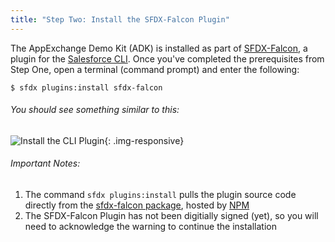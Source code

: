 ```yaml
---
title: "Step Two: Install the SFDX-Falcon Plugin"
---
```


The AppExchange Demo Kit (ADK) is installed as part of [SFDX-Falcon](https://github.com/sfdx-isv/sfdx-falcon), a plugin for the [Salesforce CLI](https://developer.salesforce.com/tools/sfdxcli).  Once you've completed the prerequisites from Step One, open a terminal (command prompt) and enter the following:

```
$ sfdx plugins:install sfdx-falcon
```

###### You should see something similar to this:
![Install the CLI Plugin](https://drive.google.com/uc?export=view&id=1h6iUbZXc3XRJrhE-8uAy_HkqH1d57XBj){: .img-responsive}

###### Important Notes:
1. The command `sfdx plugins:install` pulls the plugin source code directly from the [sfdx-falcon package](https://www.npmjs.com/package/sfdx-falcon), hosted by [NPM](www.npmjs.com)
2. The SFDX-Falcon Plugin has not been digitially signed (yet), so you will need to acknowledge the warning to continue the installation